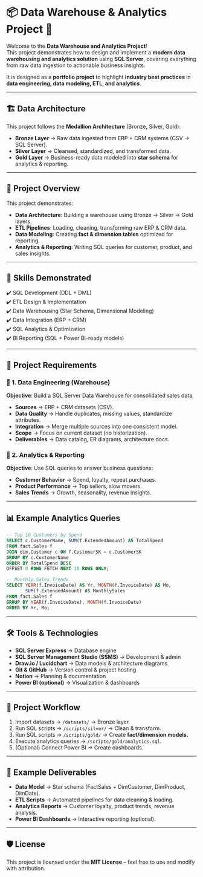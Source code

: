 # 📦 Data Warehouse & Analytics Project 🚀  

Welcome to the **Data Warehouse and Analytics Project**!  
This project demonstrates how to design and implement a **modern data warehousing and analytics solution** using **SQL Server**, covering everything from raw data ingestion to actionable business insights.  

It is designed as a **portfolio project** to highlight **industry best practices** in **data engineering, data modeling, ETL, and analytics**.  

---

## 🏗️ Data Architecture  

This project follows the **Medallion Architecture** (Bronze, Silver, Gold):  

- **Bronze Layer** → Raw data ingested from ERP + CRM systems (CSV → SQL Server).  
- **Silver Layer** → Cleansed, standardized, and transformed data.  
- **Gold Layer** → Business-ready data modeled into **star schema** for analytics & reporting.  


---

## 📖 Project Overview  

This project demonstrates:  

- **Data Architecture**: Building a warehouse using Bronze → Silver → Gold layers.  
- **ETL Pipelines**: Loading, cleaning, transforming raw ERP & CRM data.  
- **Data Modeling**: Creating **fact & dimension tables** optimized for reporting.  
- **Analytics & Reporting**: Writing SQL queries for customer, product, and sales insights.  

---

## 🎯 Skills Demonstrated  

✔️ SQL Development (DDL + DML)  
✔️ ETL Design & Implementation  
✔️ Data Warehousing (Star Schema, Dimensional Modeling)  
✔️ Data Integration (ERP + CRM)  
✔️ SQL Analytics & Optimization  
✔️ BI Reporting (SQL + Power BI-ready models)  

---

## 🚀 Project Requirements  

### 🔹 1. Data Engineering (Warehouse)  
**Objective**: Build a SQL Server Data Warehouse for consolidated sales data.  

- **Sources** → ERP + CRM datasets (CSV).  
- **Data Quality** → Handle duplicates, missing values, standardize attributes.  
- **Integration** → Merge multiple sources into one consistent model.  
- **Scope** → Focus on current dataset (no historization).  
- **Deliverables** → Data catalog, ER diagrams, architecture docs.  

### 🔹 2. Analytics & Reporting  
**Objective**: Use SQL queries to answer business questions:  

- **Customer Behavior** → Spend, loyalty, repeat purchases.  
- **Product Performance** → Top sellers, slow movers.  
- **Sales Trends** → Growth, seasonality, revenue insights.  

---

## 📊 Example Analytics Queries  

```sql
-- Top 10 Customers by Spend
SELECT c.CustomerName, SUM(f.ExtendedAmount) AS TotalSpend
FROM fact.Sales f
JOIN dim.Customer c ON f.CustomerSK = c.CustomerSK
GROUP BY c.CustomerName
ORDER BY TotalSpend DESC
OFFSET 0 ROWS FETCH NEXT 10 ROWS ONLY;

-- Monthly Sales Trends
SELECT YEAR(f.InvoiceDate) AS Yr, MONTH(f.InvoiceDate) AS Mo,
       SUM(f.ExtendedAmount) AS MonthlySales
FROM fact.Sales f
GROUP BY YEAR(f.InvoiceDate), MONTH(f.InvoiceDate)
ORDER BY Yr, Mo;
```

---

## 🛠️ Tools & Technologies  

- **SQL Server Express** → Database engine  
- **SQL Server Management Studio (SSMS)** → Development & admin  
- **Draw.io / Lucidchart** → Data models & architecture diagrams  
- **Git & GitHub** → Version control & project hosting  
- **Notion** → Planning & documentation  
- **Power BI (optional)** → Visualization & dashboards  

---

## 📂 Project Workflow  

1. Import datasets → `/datasets/` → Bronze layer.  
2. Run SQL scripts → `/scripts/silver/` → Clean & transform.  
3. Run SQL scripts → `/scripts/gold/` → Create **fact/dimension models**.  
4. Execute analytics queries → `/scripts/gold/analytics.sql`.  
5. (Optional) Connect Power BI → Create dashboards.  

---

## 📌 Example Deliverables  

- **Data Model** → Star schema (FactSales + DimCustomer, DimProduct, DimDate).  
- **ETL Scripts** → Automated pipelines for data cleaning & loading.  
- **Analytics Reports** → Customer loyalty, product trends, revenue analysis.  
- **Power BI Dashboards** → Interactive reporting (optional).  

---

## 🛡️ License  

This project is licensed under the **MIT License** – feel free to use and modify with attribution.  
